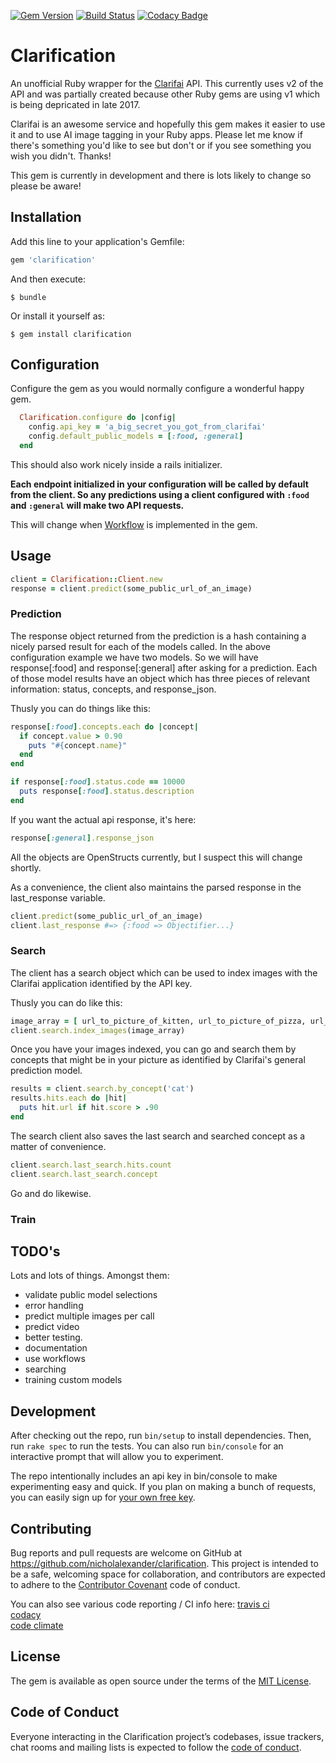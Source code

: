 [![Gem Version](https://badge.fury.io/rb/clarification.svg)](https://badge.fury.io/rb/clarification)
[![Build Status](https://travis-ci.org/nicholalexander/clarification.svg?branch=master)](https://travis-ci.org/nicholalexander/clarification)
[![Codacy Badge](https://api.codacy.com/project/badge/Grade/cb0dd6cce7ec48a191696780951c5efe)](https://www.codacy.com/app/nicholalexander/clarification?utm_source=github.com&amp;utm_medium=referral&amp;utm_content=nicholalexander/clarification&amp;utm_campaign=Badge_Grade)

# Clarification

An unofficial Ruby wrapper for the [Clarifai](http://clarifai.com) API.  This currently uses v2 of the API and was partially created because other Ruby gems are using v1 which is being depricated in late 2017.

Clarifai is an awesome service and hopefully this gem makes it easier to use it and to use AI image tagging in your Ruby apps.  Please let me know if there's something you'd like to see but don't or if you see something you wish you didn't.  Thanks!

This gem is currently in development and there is lots likely to change so please be aware!

## Installation

Add this line to your application's Gemfile:

```ruby
gem 'clarification'
```

And then execute:

    $ bundle

Or install it yourself as:

    $ gem install clarification

## Configuration

Configure the gem as you would normally configure a wonderful happy gem.

```ruby
  Clarification.configure do |config|
    config.api_key = 'a_big_secret_you_got_from_clarifai'
    config.default_public_models = [:food, :general]
  end
```

This should also work nicely inside a rails initializer.

**Each endpoint initialized in your configuration will be called by default from the client.  So any predictions using a client configured with `:food` and `:general` will make two API requests.**

This will change when [Workflow](https://clarifai.com/developer/guide/workflow#workflow) is implemented in the gem.

## Usage

```ruby
client = Clarification::Client.new
response = client.predict(some_public_url_of_an_image)
```

### Prediction

The response object returned from the prediction is a hash containing a nicely parsed result for each of the models called.  In the above configuration example we have two models.  So we will have response[:food] and response[:general] after asking for a prediction.  Each of those model results have an object which has three pieces of relevant information: status, concepts, and response_json.

Thusly you can do things like this:

```ruby
response[:food].concepts.each do |concept|
  if concept.value > 0.90
    puts "#{concept.name}"
  end
end
```

```ruby
if response[:food].status.code == 10000
  puts response[:food].status.description
end
```

If you want the actual api response, it's here:

```ruby
response[:general].response_json
```

All the objects are OpenStructs currently, but I suspect this will change shortly.

As a convenience, the client also maintains the parsed response in the last_response variable.

```ruby
client.predict(some_public_url_of_an_image)
client.last_response #=> {:food => Objectifier...}
```

### Search

The client has a search object which can be used to index images with the Clarifai application identified by the API key.  

Thusly you can do like this:

```ruby
image_array = [ url_to_picture_of_kitten, url_to_picture_of_pizza, url_to_picture_of_drake]
client.search.index_images(image_array)
```

Once you have your images indexed, you can go and search them by concepts that might be in your picture as identified by Clarifai's general prediction model.

```ruby
results = client.search.by_concept('cat')
results.hits.each do |hit|
  puts hit.url if hit.score > .90
end
```

The search client also saves the last search and searched concept as a matter of convenience.

```ruby
client.search.last_search.hits.count
client.search.last_search.concept
```

Go and do likewise.

### Train

## TODO's

Lots and lots of things.  Amongst them:

* validate public model selections
* error handling
* predict multiple images per call
* predict video
* better testing.
* documentation
* use workflows
* searching
* training custom models

## Development

After checking out the repo, run `bin/setup` to install dependencies. Then, run `rake spec` to run the tests. You can also run `bin/console` for an interactive prompt that will allow you to experiment.

The repo intentionally includes an api key in bin/console to make experimenting easy and quick.  If you plan on making a bunch of requests, you can easily sign up for [your own free key](https://clarifai.com/signup/).

## Contributing

Bug reports and pull requests are welcome on GitHub at https://github.com/nicholalexander/clarification. This project is intended to be a safe, welcoming space for collaboration, and contributors are expected to adhere to the [Contributor Covenant](http://contributor-covenant.org) code of conduct.

You can also see various code reporting / CI info here:
[travis ci](https://travis-ci.org/nicholalexander/clarification)  
[codacy](https://www.codacy.com/app/nicholalexander/clarification)  
[code climate](https://codeclimate.com/github/nicholalexander/clarification)   

## License

The gem is available as open source under the terms of the [MIT License](http://opensource.org/licenses/MIT).

## Code of Conduct

Everyone interacting in the Clarification project’s codebases, issue trackers, chat rooms and mailing lists is expected to follow the [code of conduct](https://github.com/nicholalexander/clarification/blob/master/CODE_OF_CONDUCT.md).
